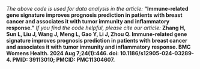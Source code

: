 *The above code is used for data analysis in the article:* 
**“Immune-related gene signature improves prognosis prediction in patients with breast cancer and associates it with tumor immunity and inflammatory response.”** 
*If you find the code helpful, please cite our article:* 
**Zhang H, Sun L, Liu J, Wang J, Meng L, Gao Y, Li J, Zhou Q. Immune-related gene signature improves prognosis prediction in patients with breast cancer and associates it with tumor immunity and inflammatory response. BMC Womens Health. 2024 Aug 7;24(1):446. doi: 10.1186/s12905-024-03289-4. PMID: 39113010; PMCID: PMC11304607.**


